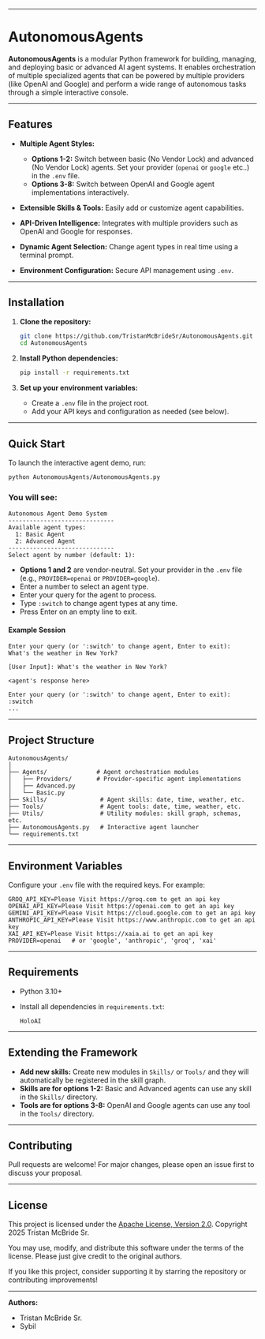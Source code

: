﻿
---

# AutonomousAgents

**AutonomousAgents** is a modular Python framework for building, managing, and deploying basic or advanced AI agent systems.
It enables orchestration of multiple specialized agents that can be powered by multiple providers (like OpenAI and Google) and perform a wide range of autonomous tasks through a simple interactive console.

---

## Features

* **Multiple Agent Styles:**

  * **Options 1-2:** Switch between basic (No Vendor Lock) and advanced (No Vendor Lock) agents. Set your provider (`openai` or `google` etc..) in the `.env` file.
  * **Options 3-8:** Switch between OpenAI and Google agent implementations interactively.
* **Extensible Skills & Tools:** Easily add or customize agent capabilities.
* **API-Driven Intelligence:** Integrates with multiple providers such as OpenAI and Google for responses.
* **Dynamic Agent Selection:** Change agent types in real time using a terminal prompt.
* **Environment Configuration:** Secure API management using `.env`.

---

## Installation

1. **Clone the repository:**

   ```sh
   git clone https://github.com/TristanMcBrideSr/AutonomousAgents.git
   cd AutonomousAgents
   ```

2. **Install Python dependencies:**

   ```sh
   pip install -r requirements.txt
   ```

3. **Set up your environment variables:**

   * Create a `.env` file in the project root.
   * Add your API keys and configuration as needed (see below).

---

## Quick Start

To launch the interactive agent demo, run:

```sh
python AutonomousAgents/AutonomousAgents.py
```

### You will see:

```
Autonomous Agent Demo System
------------------------------
Available agent types:
  1: Basic Agent
  2: Advanced Agent
------------------------------
Select agent by number (default: 1):
```

* **Options 1 and 2** are vendor-neutral. Set your provider in the `.env` file (e.g., `PROVIDER=openai` or `PROVIDER=google`).
* Enter a number to select an agent type.
* Enter your query for the agent to process.
* Type `:switch` to change agent types at any time.
* Press Enter on an empty line to exit.

#### Example Session

```
Enter your query (or ':switch' to change agent, Enter to exit):
What's the weather in New York?

[User Input]: What's the weather in New York?

<agent's response here>

Enter your query (or ':switch' to change agent, Enter to exit):
:switch
...
```

---

## Project Structure

```
AutonomousAgents/
│
├── Agents/              # Agent orchestration modules
│   ├── Providers/       # Provider-specific agent implementations
│   ├── Advanced.py
│   └── Basic.py
├── Skills/               # Agent skills: date, time, weather, etc.
├── Tools/                # Agent tools: date, time, weather, etc.
├── Utils/                # Utility modules: skill graph, schemas, etc.
├── AutonomousAgents.py   # Interactive agent launcher
└── requirements.txt
```

---

## Environment Variables

Configure your `.env` file with the required keys. For example:

```
GROQ_API_KEY=Please Visit https://groq.com to get an api key
OPENAI_API_KEY=Please Visit https://openai.com to get an api key
GEMINI_API_KEY=Please Visit https://cloud.google.com to get an api key
ANTHROPIC_API_KEY=Please Visit https://www.anthropic.com to get an api key
XAI_API_KEY=Please Visit https://xaia.ai to get an api key
PROVIDER=openai   # or 'google', 'anthropic', 'groq', 'xai'
```

---

## Requirements

* Python 3.10+
* Install all dependencies in `requirements.txt`:

  ```
  HoloAI
  ```

---

## Extending the Framework

* **Add new skills:** Create new modules in `Skills/` or `Tools/` and they will automatically be registered in the skill graph.
* **Skills are for options 1-2:** Basic and Advanced agents can use any skill in the `Skills/` directory.
* **Tools are for options 3-8:** OpenAI and Google agents can use any tool in the `Tools/` directory.

---

## Contributing

Pull requests are welcome!
For major changes, please open an issue first to discuss your proposal.

---

## License

This project is licensed under the [Apache License, Version 2.0](LICENSE).
Copyright 2025 Tristan McBride Sr.

You may use, modify, and distribute this software under the terms of the license.
Please just give credit to the original authors.

If you like this project, consider supporting it by starring the repository or contributing improvements!

---

**Authors:**
- Tristan McBride Sr.
- Sybil

